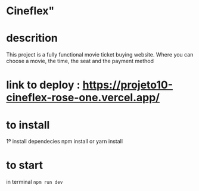 # Cineflex"  
##
# descrition
This project is a fully functional movie ticket buying website. Where you can choose a movie, the time, the seat and the payment method   
##
# link to deploy : https://projeto10-cineflex-rose-one.vercel.app/
##
# to install
1º install dependecies 
npm install or yarn install

##
# to start 
in terminal `npm run dev`
